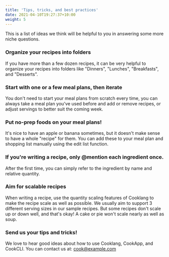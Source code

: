 ```yaml
---
title: 'Tips, tricks, and best practices'
date: 2021-04-10T19:27:37+10:00
weight: 5
---
```


This is a list of ideas we think will be helpful to you in answering some more niche questions.

### Organize your recipes into folders
If you have more than a few dozen recipes, it can be very helpful to organize your recipes into folders like "Dinners", "Lunches", "Breakfasts", and "Desserts".

### Start with one or a few meal plans, then iterate
You don't need to start your meal plans from scratch every time, you can always take a meal plan you've used before and add or remove recipes, or adjust servings to better suit the coming week.

### Put no-prep foods on your meal plans!
It's nice to have an apple or banana sometimes, but it doesn't make sense to have a whole "recipe" for them. You can add these to your meal plan and shopping list manually using the edit list function.

### If you're writing a recipe, only @mention each ingredient once.
After the first time, you can simply refer to the ingredient by name and relative quantity.

### Aim for scalable recipes
When writing a recipe, use the quantity scaling features of Cooklang to make the recipe scale as well as possible. We usually aim to support 3 different serving sizes in our sample recipes. But some recipes don't scale up or down well, and that's okay! A cake or pie won't scale nearly as well as soup.

### Send us your tips and tricks!
We love to hear good ideas about how to use Cooklang, CookApp, and CookCLI. You can contact us at: cook@example.com
